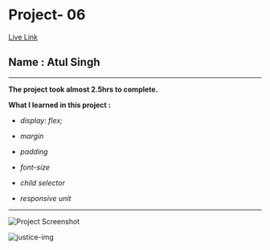 # Project- 06

[Live Link](https://fsjs2-26th-nov-project-06.netlify.app/)

## Name : Atul Singh

---

**The project took almost 2.5hrs to complete.**

**What I learned in this project :**

- _display: flex;_

- _margin_

- _padding_

- _font-size_

- _child selector_

- _responsive unit_

---

![Project Screenshot](https://img.shields.io/badge/LiveClass--26thNov-Project--06-darkgreen)

![justice-img](https://user-images.githubusercontent.com/112545072/210178126-cb8bd86a-3342-43e3-bc98-0b4eaf5f9ffe.png)
